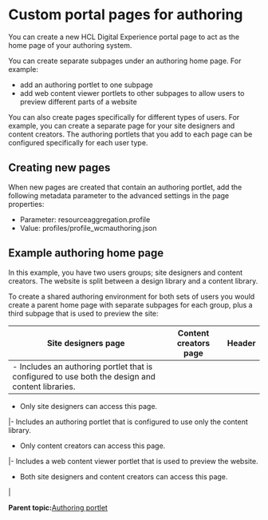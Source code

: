 # Custom portal pages for authoring

You can create a new HCL Digital Experience portal page to act as the home page of your authoring system.

You can create separate subpages under an authoring home page. For example:

-   add an authoring portlet to one subpage
-   add web content viewer portlets to other subpages to allow users to preview different parts of a website

You can also create pages specifically for different types of users. For example, you can create a separate page for your site designers and content creators. The authoring portlets that you add to each page can be configured specifically for each user type.

## Creating new pages

When new pages are created that contain an authoring portlet, add the following metadata parameter to the advanced settings in the page properties:

-   Parameter: resourceaggregation.profile
-   Value: profiles/profile\_wcmauthoring.json

## Example authoring home page

In this example, you have two users groups; site designers and content creators. The website is split between a design library and a content library.

To create a shared authoring environment for both sets of users you would create a parent home page with separate subpages for each group, plus a third subpage that is used to preview the site:

|Site designers page|Content creators page|Header|
|-------------------|---------------------|------|
|-   Includes an authoring portlet that is configured to use both the design and content libraries.
-   Only site designers can access this page.

|-   Includes an authoring portlet that is configured to use only the content library.
-   Only content creators can access this page.

|-   Includes a web content viewer portlet that is used to preview the website.
-   Both site designers and content creators can access this page.

|

**Parent topic:**[Authoring portlet](../site/site_auth_portlet.md)

